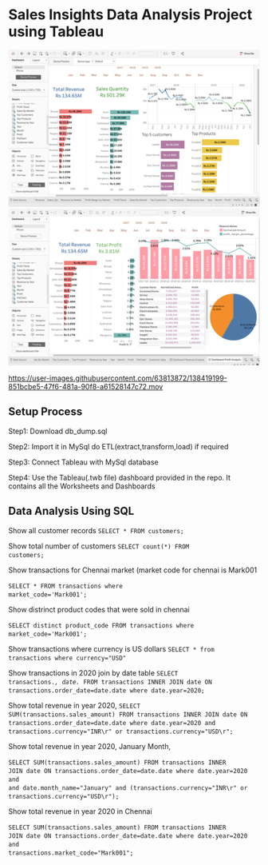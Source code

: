 # Sales Insights Data Analysis Project using Tableau
![Screenshot](dashboard1.png)
![Screenshot](dashboard2.png)



https://user-images.githubusercontent.com/63813872/138419199-851bcbe5-47f6-481a-90f8-a61528147c72.mov



## Setup Process
Step1: Download db_dump.sql

Step2: Import it in MySql do ETL(extract,transform,load) if required

Step3: Connect Tableau with MySql database

Step4: Use the Tableau(.twb file) dashboard provided in the repo. It contains all the Worksheets and Dashboards

## Data Analysis Using SQL

Show all customer records
<code>SELECT * FROM customers;</code>

Show total number of customers
<code>SELECT count(*) FROM customers;</code>


Show transactions for Chennai market (market code for chennai is Mark001

<code>SELECT * FROM transactions where market_code='Mark001';</code>

Show distrinct product codes that were sold in chennai

<code>SELECT distinct product_code FROM transactions where market_code='Mark001';</code>

Show transactions where currency is US dollars
<code>SELECT * from transactions where currency="USD"
</code>

Show transactions in 2020 join by date table
<code>SELECT transactions.*, date.* FROM transactions INNER JOIN date ON transactions.order_date=date.date where date.year=2020;
</code>

Show total revenue in year 2020,
<code>SELECT SUM(transactions.sales_amount) FROM transactions INNER JOIN date ON transactions.order_date=date.date where date.year=2020 and transactions.currency="INR\r" or transactions.currency="USD\r";
</code>

Show total revenue in year 2020, January Month,

<code>SELECT SUM(transactions.sales_amount) FROM transactions INNER JOIN date ON transactions.order_date=date.date where date.year=2020 and and date.month_name="January" and (transactions.currency="INR\r" or transactions.currency="USD\r"); </code>

Show total revenue in year 2020 in Chennai

<code>SELECT SUM(transactions.sales_amount) FROM transactions INNER JOIN date ON transactions.order_date=date.date where date.year=2020 and transactions.market_code="Mark001";
</code>
